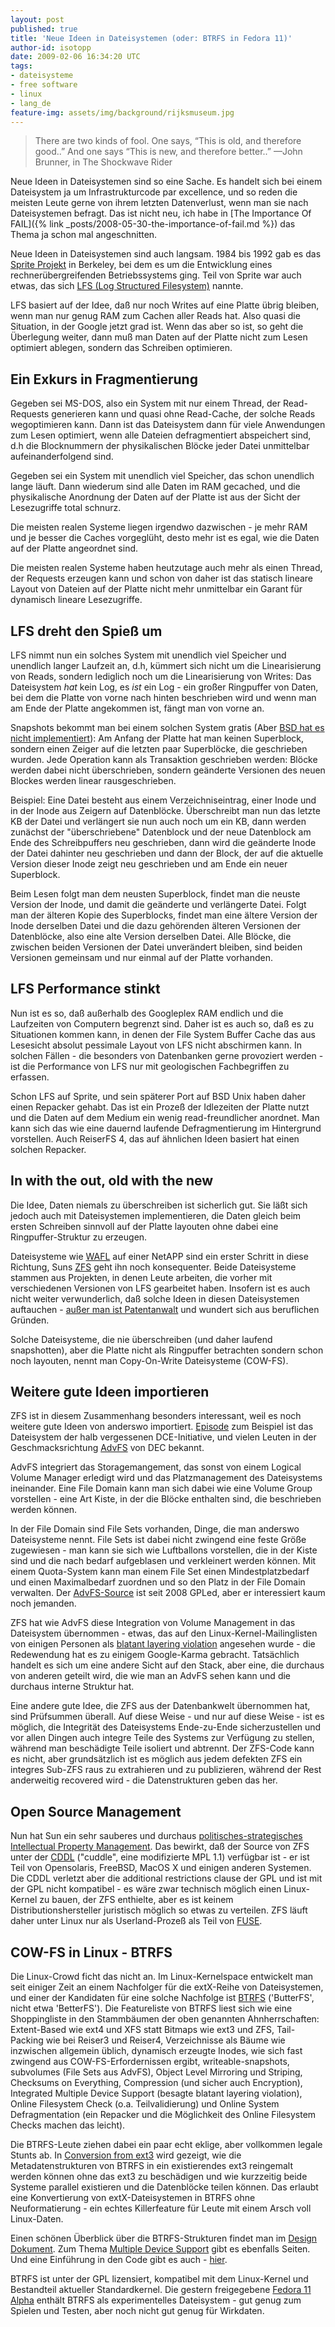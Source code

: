 ```yaml
---
layout: post
published: true
title: 'Neue Ideen in Dateisystemen (oder: BTRFS in Fedora 11)'
author-id: isotopp
date: 2009-02-06 16:34:20 UTC
tags:
- dateisysteme
- free software
- linux
- lang_de
feature-img: assets/img/background/rijksmuseum.jpg
---
```

> There are two kinds of fool. One says, “This is old, and therefore good..” And one says “This is new, and therefore better..”	—John Brunner, in The Shockwave Rider

Neue Ideen in Dateisystemen sind so eine Sache. Es handelt sich bei einem Dateisystem ja um Infrastrukturcode par excellence, und so reden die meisten Leute gerne von ihrem letzten Datenverlust, wenn man sie nach Dateisystemen befragt. Das ist nicht neu, ich habe in [The Importance Of FAIL]({% link _posts/2008-05-30-the-importance-of-fail.md %}) das Thema ja schon mal angeschnitten.

Neue Ideen in Dateisystemen sind auch langsam. 1984 bis 1992 gab es das 
[Sprite Projekt](http://en.wikipedia.org/wiki/Sprite_operating_system) in Berkeley, bei dem es um die Entwicklung eines rechnerübergreifenden Betriebssystems ging. Teil von Sprite war auch etwas, das sich [LFS (Log Structured Filesystem)](http://en.wikipedia.org/wiki/Log-structured_file_system) nannte.

LFS basiert auf der Idee, daß nur noch Writes auf eine Platte übrig bleiben, wenn man nur genug RAM zum Cachen aller Reads hat. Also quasi die Situation, in der Google jetzt grad ist. Wenn das aber so ist, so geht die Überlegung weiter, dann muß man Daten auf der Platte nicht zum Lesen optimiert ablegen, sondern das Schreiben optimieren.

## Ein Exkurs in Fragmentierung

Gegeben sei MS-DOS, also ein System mit nur einem Thread, der Read-Requests generieren kann und quasi ohne Read-Cache, der solche Reads wegoptimieren kann. Dann ist das Dateisystem dann für viele Anwendungen zum Lesen optimiert, wenn alle Dateien defragmentiert abspeichert sind, d.h die Blocknummern der physikalischen Blöcke jeder Datei unmittelbar aufeinanderfolgend sind.

Gegeben sei ein System mit unendlich viel Speicher, das schon unendlich lange läuft. Dann wiederum sind alle Daten im RAM gecached, und die physikalische Anordnung der Daten auf der Platte ist aus der Sicht der Lesezugriffe total schnurz.

Die meisten realen Systeme liegen irgendwo dazwischen - je mehr RAM und je besser die Caches vorgeglüht, desto mehr ist es egal, wie die Daten auf der Platte angeordnet sind.

Die meisten realen Systeme haben heutzutage auch mehr als einen Thread, der Requests erzeugen kann und schon von daher ist das statisch lineare Layout von Dateien auf der Platte nicht mehr unmittelbar ein Garant für dynamisch lineare Lesezugriffe.

## LFS dreht den Spieß um

LFS nimmt nun ein solches System mit unendlich viel Speicher und unendlich langer Laufzeit an, d.h, kümmert sich nicht um die Linearisierung von Reads, sondern lediglich noch um die Linearisierung von Writes: Das Dateisystem _hat_ kein Log, es _ist_ ein Log - ein großer Ringpuffer von Daten, bei dem die Platte von vorne nach hinten beschrieben wird und wenn man am Ende der Platte angekommen ist, fängt man von vorne an.

Snapshots bekommt man bei einem solchen System gratis (Aber 
[BSD hat es nicht implementiert](http://en.wikipedia.org/wiki/Log-structured_File_System_(BSD))): Am Anfang der Platte hat man keinen Superblock, sondern einen Zeiger auf die letzten paar Superblöcke, die geschrieben wurden. Jede Operation kann als Transaktion geschrieben werden: Blöcke werden dabei nicht überschrieben, sondern geänderte Versionen des neuen Blockes werden linear rausgeschrieben.

Beispiel: Eine Datei besteht aus einem Verzeichniseintrag, einer Inode und in der Inode aus Zeigern auf Datenblöcke. Überschreibt man nun das letzte KB der Datei und verlängert sie nun auch noch um ein KB, dann werden zunächst der "überschriebene" Datenblock und der neue Datenblock am Ende des Schreibpuffers neu geschrieben, dann wird die geänderte Inode der Datei dahinter neu geschrieben und dann der Block, der auf die aktuelle Version dieser Inode zeigt neu geschrieben und am Ende ein neuer Superblock.

Beim Lesen folgt man dem neusten Superblock, findet man die neuste Version der Inode, und damit die geänderte und verlängerte Datei. Folgt man der älteren Kopie des Superblocks, findet man eine ältere Version der Inode derselben Datei und die dazu gehörenden älteren Versionen der Datenblöcke, also eine alte Version derselben Datei. Alle Blöcke, die zwischen beiden Versionen der Datei unverändert bleiben, sind beiden Versionen gemeinsam und nur einmal auf der Platte vorhanden.

## LFS Performance stinkt

Nun ist es so, daß außerhalb des Googleplex RAM endlich und die Laufzeiten von Computern begrenzt sind. Daher ist es auch so, daß es zu Situationen kommen kann, in denen der File System Buffer Cache das aus Lesesicht absolut pessimale Layout von LFS nicht abschirmen kann. In solchen Fällen - die besonders von Datenbanken gerne provoziert werden - ist die Performance von LFS nur mit geologischen Fachbegriffen zu erfassen.

Schon LFS auf Sprite, und sein späterer Port auf BSD Unix haben daher einen Repacker gehabt. Das ist ein Prozeß der Idlezeiten der Platte nutzt und die Daten auf dem Medium ein wenig read-freundlicher anordnet. Man kann sich das wie eine dauernd laufende Defragmentierung im Hintergrund vorstellen. Auch ReiserFS 4, das auf ähnlichen Ideen basiert hat einen solchen Repacker.

## In with the out, old with the new

Die Idee, Daten niemals zu überschreiben ist sicherlich gut. Sie läßt sich jedoch auch mit Dateisystemen implementieren, die Daten gleich beim ersten Schreiben sinnvoll auf der Platte layouten ohne dabei eine Ringpuffer-Struktur zu erzeugen.

Dateisysteme wie 
[WAFL](http://en.wikipedia.org/wiki/Write_Anywhere_File_Layout) auf einer NetAPP sind ein erster Schritt in diese Richtung, Suns 
[ZFS](http://en.wikipedia.org/wiki/ZFS) geht ihn noch konsequenter. Beide Dateisysteme stammen aus Projekten, in denen Leute arbeiten, die vorher mit verschiedenen Versionen von LFS gearbeitet haben. Insofern ist es auch nicht weiter verwunderlich, daß solche Ideen in diesen Dateisystemen auftauchen - [außer man ist Patentanwalt](http://www.sun.com/lawsuit/zfs/) und wundert sich aus beruflichen Gründen.

Solche Dateisysteme, die nie überschreiben (und daher laufend snapshotten), aber die Platte nicht als Ringpuffer betrachten sondern schon noch layouten, nennt man Copy-On-Write Dateisysteme (COW-FS).

## Weitere gute Ideen importieren

ZFS ist in diesem Zusammenhang besonders interessant, weil es noch weitere gute Ideen von anderswo importiert. [Episode](http://en.wikipedia.org/wiki/Episode_filesystem) zum Beispiel ist das Dateisystem der halb vergessenen DCE-Initiative, und vielen Leuten in der Geschmacksrichtung [AdvFS](http://en.wikipedia.org/wiki/AdvFS) von DEC bekannt.

AdvFS integriert das Storagemangement, das sonst von einem Logical Volume Manager erledigt wird und das Platzmanagement des Dateisystems ineinander. Eine File Domain kann man sich dabei wie eine Volume Group vorstellen - eine Art Kiste, in der die Blöcke enthalten sind, die beschrieben werden können.

In der File Domain sind File Sets vorhanden, Dinge, die man anderswo Dateisysteme nennt. File Sets ist dabei nicht zwingend eine feste Größe zugewiesen - man kann sie sich wie Luftballons vorstellen, die in der Kiste sind und die nach bedarf aufgeblasen und verkleinert werden können. Mit einem Quota-System kann man einem File Set einen Mindestplatzbedarf und einen Maximalbedarf zuordnen und so den Platz in der File Domain verwalten. Der [AdvFS-Source](http://advfs.sf.net/) ist seit 2008 GPLed, aber er interessiert kaum noch jemanden.

ZFS hat wie AdvFS diese Integration von Volume Management in das Dateisystem übernommen - etwas, das auf den Linux-Kernel-Mailinglisten von einigen Personen als [blatant layering violation](http://www.google.de/search?q=blatant+layering+violation&ie=utf-8&oe=utf-8&aq=t&rls=org.mozilla:en-US:official&client=firefox-a) angesehen wurde - die Redewendung hat es zu einigem Google-Karma gebracht. Tatsächlich handelt es sich um eine andere Sicht auf den Stack, aber eine, die durchaus von anderen geteilt wird, die wie man an AdvFS sehen kann und die durchaus interne Struktur hat.

Eine andere gute Idee, die ZFS aus der Datenbankwelt übernommen hat, sind Prüfsummen überall. Auf diese Weise - und nur auf diese Weise - ist es möglich, die Integrität des Dateisystems Ende-zu-Ende sicherzustellen und vor allen Dingen auch integre Teile des Systems zur Verfügung zu stellen, während man beschädigte Teile isoliert und abtrennt. Der ZFS-Code kann es nicht, aber grundsätzlich ist es möglich aus jedem defekten ZFS ein integres Sub-ZFS raus zu extrahieren und zu publizieren, während der Rest anderweitig recovered wird - die Datenstrukturen geben das her.

## Open Source Management

Nun hat Sun ein sehr sauberes und durchaus [politisches-strategisches Intellectual Property Management](http://en.wikipedia.org/wiki/CDDL). Das bewirkt, daß der Source von ZFS unter der [CDDL](http://en.wikipedia.org/wiki/CDDL) ("cuddle", eine modifizierte MPL 1.1) verfügbar ist - er ist Teil von Opensolaris, FreeBSD, MacOS X und einigen anderen Systemen. Die CDDL verletzt aber die additional restrictions clause der GPL und ist mit der GPL nicht kompatibel - es wäre zwar technisch möglich einen Linux-Kernel zu bauen, der ZFS enthielte, aber es ist keinem Distributionshersteller juristisch möglich so etwas zu verteilen. ZFS läuft daher unter Linux nur als Userland-Prozeß als Teil von [FUSE](http://en.wikipedia.org/wiki/Filesystem_in_Userspace).

## COW-FS in Linux - BTRFS

Die Linux-Crowd ficht das nicht an. Im Linux-Kernelspace entwickelt man seit einiger Zeit an einem Nachfolger für die extX-Reihe von Dateisystemen, und einer der Kandidaten für eine solche Nachfolge ist [BTRFS](http://btrfs.wiki.kernel.org/index.php/Main_Page) ('ButterFS', nicht etwa 'BetterFS'). Die Featureliste von BTRFS liest sich wie eine Shoppingliste in den Stammbäumen der oben genannten Ahnherrschaften: Extent-Based wie ext4 und XFS statt Bitmaps wie ext3 und ZFS, Tail-Packing wie bei Reiser3 und Reiser4, Verzeichnisse als Bäume wie inzwischen allgemein üblich, dynamisch erzeugte Inodes, wie sich fast zwingend aus COW-FS-Erfordernissen ergibt, writeable-snapshots, subvolumes (File Sets aus AdvFS), Object Level Mirroring und Striping, Checksums on Everything, Compression (und sicher auch Encryption), Integrated Multiple Device Support (besagte blatant layering violation), Online Filesystem Check (o.a. Teilvalidierung) und Online System Defragmentation (ein Repacker und die Möglichkeit des Online Filesystem Checks machen das leicht).

Die BTRFS-Leute ziehen dabei ein paar echt eklige, aber vollkommen legale Stunts ab. In [Conversion from ext3](http://btrfs.wiki.kernel.org/index.php/Conversion_from_Ext3) wird gezeigt, wie die Metadatenstrukturen von BTRFS in ein existierendes ext3 reingemalt werden können ohne das ext3 zu beschädigen und wie kurzzeitig beide Systeme parallel existieren und die Datenblöcke teilen können. Das erlaubt eine Konvertierung von extX-Dateisystemen in BTRFS ohne Neuformatierung - ein echtes Killerfeature für Leute mit einem Arsch voll Linux-Daten.

Einen schönen Überblick über die BTRFS-Strukturen findet man im [Design Dokument](http://btrfs.wiki.kernel.org/index.php/Btrfs_design). Zum Thema [Multiple Device Support](http://btrfs.wiki.kernel.org/index.php/Multiple_Device_Support) gibt es ebenfalls Seiten. Und eine Einführung in den Code gibt es auch - [hier](http://btrfs.wiki.kernel.org/index.php/Code_documentation).

BTRFS ist unter der GPL lizensiert, kompatibel mit dem Linux-Kernel und Bestandteil aktueller Standardkernel. Die gestern freigegebene [Fedora 11 Alpha](http://btrfs.wiki.kernel.org/index.php/Code_documentation#Sample_Item_Insertion) enthält BTRFS als experimentelles Dateisystem - gut genug zum Spielen und Testen, aber noch nicht gut genug für Wirkdaten.